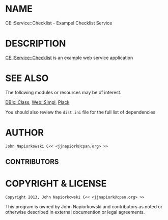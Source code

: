 # NAME

CE::Service::Checklist - Exampel Checklist Service

# DESCRIPTION

[CE::Service::Checklist](http://search.cpan.org/perldoc?CE::Service::Checklist) is an example web service application

# SEE ALSO

The following modules or resources may be of interest.

[DBIx::Class](http://search.cpan.org/perldoc?DBIx::Class), [Web::Simpl](http://search.cpan.org/perldoc?Web::Simpl), [Plack](http://search.cpan.org/perldoc?Plack)

You should also review the `dist.ini` file for the full list of dependencies

# AUTHOR

    John Napiorkowski C<< <jjnapiork@cpan.org> >>

## CONTRIBUTORS

# COPYRIGHT & LICENSE

    Copyright 2013, John Napiorkowski C<< <jjnapiork@cpan.org> >>

This program is owned by John Napiorkowski and contributors as noted or
otherwise described in external documention or legal agreements.
